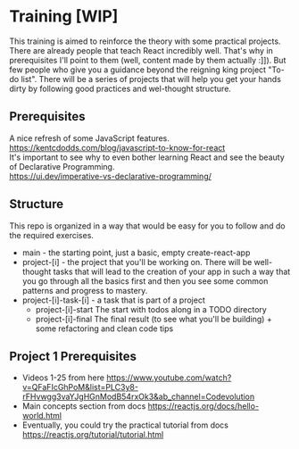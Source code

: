 # Training [WIP]
This training is aimed to reinforce the theory with some practical projects. There are already people that teach React incredibly well. That's why in prerequisites I'll point to them (well, content made by them actually :]]). But few people who give you a guidance beyond the reigning king project "To-do list". There will be a series of projects that will help you get your hands dirty by following good practices and wel-thought structure.

## Prerequisites
A nice refresh of some JavaScript features. \
https://kentcdodds.com/blog/javascript-to-know-for-react \
It's important to see why to even bother learning React and see the beauty of Declarative Programming. \
https://ui.dev/imperative-vs-declarative-programming/

## Structure
This repo is organized in a way that would be easy for you to follow and do the required exercises.
- main - the starting point, just a basic, empty create-react-app
- project-[i] - the project that you'll be working on. There will be well-thought tasks that will lead to the creation of your app in such a way that you go through all the basics first and then you see some common patterns and progress to mastery.
- project-[i]-task-[i] - a task that is part of a project
  - project-[i]-start The start with todos along in a TODO directory
  - project-[i]-final The final result (to see what you'll be building) + some refactoring and clean code tips

## Project 1 Prerequisites
  - Videos 1-25 from here https://www.youtube.com/watch?v=QFaFIcGhPoM&list=PLC3y8-rFHvwgg3vaYJgHGnModB54rxOk3&ab_channel=Codevolution
  - Main concepts section from docs https://reactjs.org/docs/hello-world.html
  - Eventually, you could try the practical tutorial from docs https://reactjs.org/tutorial/tutorial.html

  

